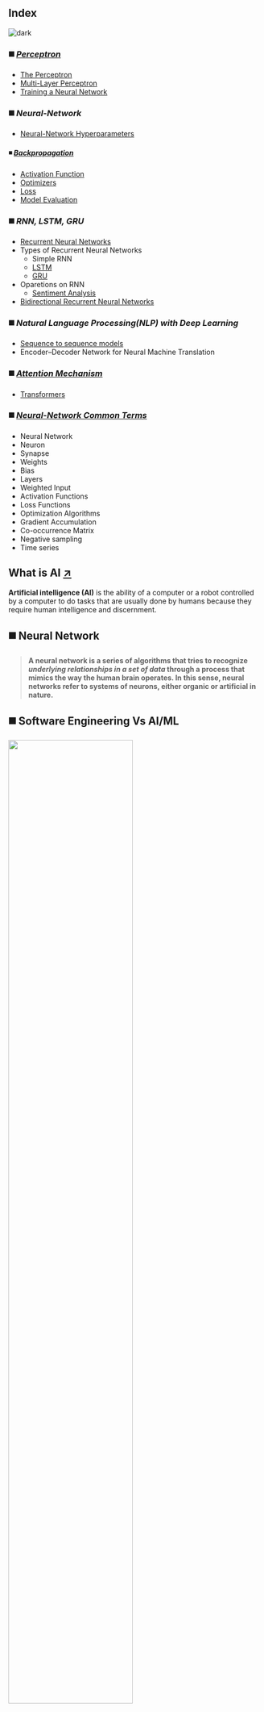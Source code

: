 ## Index
![dark](https://user-images.githubusercontent.com/12748752/141935752-90492d2e-7904-4f9f-a5a1-c4e59ddc3a33.png)

### ◼️ [_Perceptron_](https://github.com/iAmKankan/Neural-Network/blob/main/perceptron/README.md)
* [The Perceptron](https://github.com/iAmKankan/Neural-Network/blob/main/perceptron/README.md)
* [Multi-Layer Perceptron](https://github.com/iAmKankan/Neural-Network/blob/main/perceptron/README.md)
* [Training a Neural Network](https://github.com/iAmKankan/Neural-Network/blob/main/perceptron/README.md#training-perceptron)
### ◼️ _Neural-Network_
   *  [Neural-Network Hyperparameters](https://github.com/iAmKankan/Neural-Network/blob/main/hyperparameters/README.md)
 #### ◾  [_Backpropagation_](https://github.com/iAmKankan/Neural-Network/blob/main/backpropagation/README.md)
   * [Activation Function](https://github.com/iAmKankan/Neural-Network/blob/main/activation_functions/README.md)
   * [Optimizers](https://github.com/iAmKankan/Neural-Network/tree/main/optimizer#readme)
   * [Loss](https://github.com/iAmKankan/Neural-Network/blob/main/error/README.md)
   * [Model Evaluation](https://github.com/iAmKankan/Neural-Network/blob/main/model-evaluation/README.md)
### ◼️ _RNN, LSTM, GRU_
* [Recurrent Neural Networks](https://github.com/iAmKankan/Neural-Network/blob/main/rnn/README.md)
* Types of Recurrent Neural Networks
  * Simple RNN
  * [LSTM](https://github.com/iAmKankan/Neural-Network/blob/main/rnn/lstm.md)
  * [GRU](https://github.com/iAmKankan/Neural-Network/blob/main/rnn/gru.md)
* Oparetions on RNN
   * [Sentiment Analysis](https://github.com/iAmKankan/Neural-Network/blob/main/sentiment.md)
 * [Bidirectional Recurrent Neural Networks](https://github.com/iAmKankan/Neural-Network/tree/main/rnn/bidirectional_rnn)
### ◼️ _Natural Language Processing(NLP) with Deep Learning_
  * [Sequence to sequence models](https://github.com/iAmKankan/Neural-Network/tree/main/NLP#readme)
  * Encoder–Decoder Network for Neural Machine Translation
### ◼️ [_Attention Mechanism_](https://github.com/iAmKankan/Neural-Network/tree/main/Attention-Mechanisms#readme)
   * [Transformers](https://github.com/iAmKankan/Neural-Network/blob/main/Attention-Mechanisms/transformer/README.md)

### ◼️ [_Neural-Network Common Terms_](https://github.com/iAmKankan/Neural-Network/blob/main/commonterms.md)
  * Neural Network
  * Neuron
  * Synapse
  * Weights 
  * Bias 
  * Layers 
  * Weighted Input 
  * Activation Functions 
  * Loss Functions 
  * Optimization Algorithms 
  * Gradient Accumulation 
  * Co-occurrence Matrix 
  * Negative sampling 
  * Time series

## What is AI [↗️](https://www.britannica.com/technology/artificial-intelligence) 
**Artificial intelligence (AI)** is the ability of a computer or a robot controlled by a computer to do tasks that are usually done by humans because they require human intelligence and discernment.
## ◼️ Neural Network
> #### A neural network is a series of algorithms that tries to recognize _underlying relationships in a set of data_ through a process that mimics the way the human brain operates. In this sense, neural networks refer to systems of neurons, either organic or artificial in nature.

## ◼️ Software Engineering Vs AI/ML
<img src="https://user-images.githubusercontent.com/12748752/165293822-f6f8fe1c-ddd3-4ecb-8af9-12421f0d2639.png" width=70%/>

## ◼️ _Deep Learning & Neural-Network_
![dark](https://user-images.githubusercontent.com/12748752/141935752-90492d2e-7904-4f9f-a5a1-c4e59ddc3a33.png)
**_Deep learning_** implies the use of neural networks. The "**deep**" in deep learning refers to a _neural network_ with many _hidden layers_.
### _Feature Vector_
Neural networks accept input and produce output. The input to a neural network is called the _**feature vector**_. 
   * The size of this vector is always a **_fixed length_**. 
   * _Changing the size of the feature vector usually means recreating the entire neural network._ 
   * Though the feature vector is called a "vector", this is not always the case. A vector implies a **1D array**. In convolutional neural networks (CNNs), which can allow the input size to change without retraining the neural network. 

Historically the input to a neural network was always **1D**. However, with modern neural networks, you might see input data, such as:
  * **1D Vector** - Classic input to a neural network, similar to rows in a spreadsheet.  Common in predictive modeling.
  * **2D Matrix** - Grayscale image input to a convolutional neural network (CNN).
  * **3D Matrix** - Color image input to a convolutional neural network (CNN).
  * **nD Matrix** - Higher order input to a CNN.

### _Dimention_
The term **dimension** can be confusing in neural networks.  In the sense of a **1D** input vector, dimension refers to how many elements are in that 1D array.  
* **Example** a neural network with 10 input neurons has 10 dimensions.  
* However, now that we have CNN's, the input has dimensions too.  
* The input to the neural network will *usually* have 1, 2 or 3 dimensions.  4 or more dimensions is unusual.  
* You might have a 2D input to a neural network that has 64x64 pixels. 
* This would result in 4,096 input neurons.  
* This network is either** 2D or 4,096D, **depending on which set of dimensions you are talking about!**

### _Types of Neurons_

<img src="https://user-images.githubusercontent.com/12748752/165520711-70647dd9-87de-4ec5-be1e-feda8ad56ca3.png"/>

There are usually four types of neurons in a neural network:
  * **Input Neurons** - We map each input neuron to one element in the feature vector.
  * **Hidden Neurons** - Hidden neurons allow the neural network to be abstract and process the input into the output.
  * **Output Neurons** - Each output neuron calculates one part of the output.
  * **Bias Neurons** - Work similar to the y-intercept of a linear equation.

These neurons are grouped into layers:
* **Input Layer** - The input layer accepts feature vectors from the dataset.  Input layers usually have a bias neuron.
* **Output Layer** - The output from the neural network.  The output layer does not have a bias neuron.
* **Hidden Layers** - Layers that occur between the input and output layers.  Each hidden layer will usually have a bias neuron.
### Input and Output Neurons
The input neurons accept data from the program for the network. The output neuron provides processed data from the network back to the program. The program will group these input and output neurons into separate layers called the input and output layers. The program normally represents the input to a neural network as an array or vector. The number of elements contained in the vector must equal the number of input neurons. For example, a neural network with three input neurons might accept the following input vector:

Neural networks typically accept **floating-point vectors** as their input. To be consistent, we will represent the output of a single output neuron network as a single-element vector. Likewise, neural networks will output a vector with a length equal to the number of output neurons. The output will often be a single value from a single output neuron.
### Hidden Neurons
Hidden neurons have two essential characteristics.
* **First**, hidden neurons only receive input from other neurons, such as _input_ or other _hidden neurons_. 
* **Second**, hidden neurons only output to other neurons, such as _output_ or other _hidden neurons_. 
Hidden neurons help the neural network understand the input and form the output. 
### Bias Neurons
Bias is disproportionate weight in favour of or against a thing or idea usually in a prejudicial, unfair, and close-minded way. In most cases, bias is considered a negative thing because it clouds your judgement and makes you take irrational decisions.

However, the role of bias in neural network and deep learning is much different. 
#### The Concept of Biased Data
Whenever you feed your neural network with data, it affects the model’s behaviour. 

So, if you feed your neural network with biased data, you shouldn’t expect fair results from your algorithms. Using biased data can cause your system to give very flawed and unexpected results. 

For example, consider the case of Tay, a chatbot launched by Microsoft. Tay was a simple chatbot for talking to people through tweets. It was supposed to learn through the content people post on Twitter. However, instead of being a simple and sweet chatbot, Tay turned into an aggressive and very offensive chatbot. People were spoiling it with numerous abusive posts which fed biased data to Tay and it only learned offensive phrasings. Tay was turned off very soon after that. 

* Programmers add bias neurons to _neural networks to help them learn patterns_. 
* Bias neurons function like an input neuron that always produces a value of **1**.
* **Because the bias neurons have a constant output of 1, they are not connected to the previous layer**. 
* The value of 1, called the _bias activation_, can be set to values other than 1. However, 1 is the most common bias activation. 
* Not all neural networks have bias neurons.

## Bibliography
![dark](https://user-images.githubusercontent.com/12748752/141935752-90492d2e-7904-4f9f-a5a1-c4e59ddc3a33.png)
* **Hands-On Machine Learning with Scikit-Learn, Keras, and TensorFlow, 2nd Edition by Aurélien Géron**
* [Upgrad](https://www.upgrad.com/blog/the-role-of-bias-in-neural-networks/)
